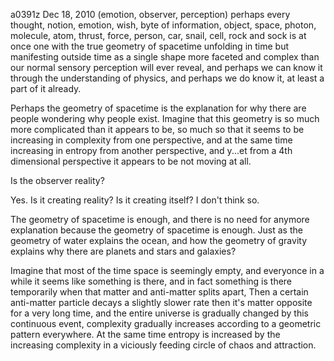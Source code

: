 a0391z
Dec 18, 2010
(emotion, observer, perception) perhaps every thought, notion, emotion, wish, byte of information, object, space, photon, molecule, atom, thrust, force, person, car, snail, cell, rock and sock is at once one with the true geometry of spacetime unfolding in time but manifesting outside time as a single shape more faceted and complex than our normal sensory perception will ever reveal, and perhaps we can know it through the understanding of physics, and perhaps we do know it, at least a part of it already.

Perhaps the geometry of spacetime is the explanation for why there are people wondering why people exist. Imagine that this geometry is so much more complicated than it appears to be, so much so that it seems to be increasing in complexity from one perspective, and at the same time increasing in entropy from another perspective, and y...et from a 4th dimensional perspective it appears to be not moving at all.

Is the observer reality?

Yes. Is it creating reality? Is it creating itself? I don't think so.

The geometry of spacetime is enough, and there is no need for anymore explanation because the geometry of spacetime is enough. Just as the geometry of water explains the ocean, and how the geometry of gravity explains why there are planets and stars and galaxies?

Imagine that most of the time space is seemingly empty, and everyonce in a while it seems like something is there, and in fact something is there temporarily when that matter and anti-matter splits apart, Then a certain anti-matter particle decays a slightly slower rate then it's matter opposite for a very long time, and the entire universe is gradually changed by this continuous event, complexity gradually increases according to a geometric pattern everywhere. At the same time entropy is increased by the increasing complexity in a viciously feeding circle of chaos and attraction.
